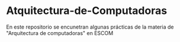 # Atquitectura-de-Computadoras
En este repositorio se encunetran algunas prácticas de la materia de "Arquitectura de computadoras" en ESCOM
